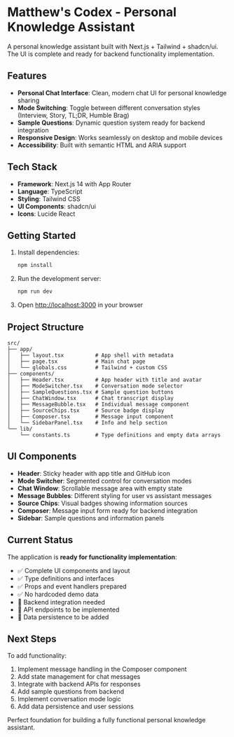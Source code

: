 # Matthew's Codex - Personal Knowledge Assistant

A personal knowledge assistant built with Next.js + Tailwind + shadcn/ui. The UI is complete and ready for backend functionality implementation.

## Features

- **Personal Chat Interface**: Clean, modern chat UI for personal knowledge sharing
- **Mode Switching**: Toggle between different conversation styles (Interview, Story, TL;DR, Humble Brag)
- **Sample Questions**: Dynamic question system ready for backend integration
- **Responsive Design**: Works seamlessly on desktop and mobile devices
- **Accessibility**: Built with semantic HTML and ARIA support

## Tech Stack

- **Framework**: Next.js 14 with App Router
- **Language**: TypeScript
- **Styling**: Tailwind CSS
- **UI Components**: shadcn/ui
- **Icons**: Lucide React

## Getting Started

1. Install dependencies:
   ```bash
   npm install
   ```

2. Run the development server:
   ```bash
   npm run dev
   ```

3. Open [http://localhost:3000](http://localhost:3000) in your browser

## Project Structure

```
src/
├── app/
│   ├── layout.tsx          # App shell with metadata
│   ├── page.tsx            # Main chat page
│   └── globals.css         # Tailwind + custom CSS
├── components/
│   ├── Header.tsx          # App header with title and avatar
│   ├── ModeSwitcher.tsx    # Conversation mode selector
│   ├── SampleQuestions.tsx # Sample question buttons
│   ├── ChatWindow.tsx      # Chat transcript display
│   ├── MessageBubble.tsx   # Individual message component
│   ├── SourceChips.tsx     # Source badge display
│   ├── Composer.tsx        # Message input component
│   └── SidebarPanel.tsx    # Info and help section
└── lib/
    └── constants.ts        # Type definitions and empty data arrays
```

## UI Components

- **Header**: Sticky header with app title and GitHub icon
- **Mode Switcher**: Segmented control for conversation modes
- **Chat Window**: Scrollable message area with empty state
- **Message Bubbles**: Different styling for user vs assistant messages
- **Source Chips**: Visual badges showing information sources
- **Composer**: Message input form ready for backend integration
- **Sidebar**: Sample questions and information panels

## Current Status

The application is **ready for functionality implementation**:
- ✅ Complete UI components and layout
- ✅ Type definitions and interfaces
- ✅ Props and event handlers prepared
- ✅ No hardcoded demo data
- 🔄 Backend integration needed
- 🔄 API endpoints to be implemented
- 🔄 Data persistence to be added

## Next Steps

To add functionality:
1. Implement message handling in the Composer component
2. Add state management for chat messages
3. Integrate with backend APIs for responses
4. Add sample questions from backend
5. Implement conversation mode logic
6. Add data persistence and user sessions

Perfect foundation for building a fully functional personal knowledge assistant.
